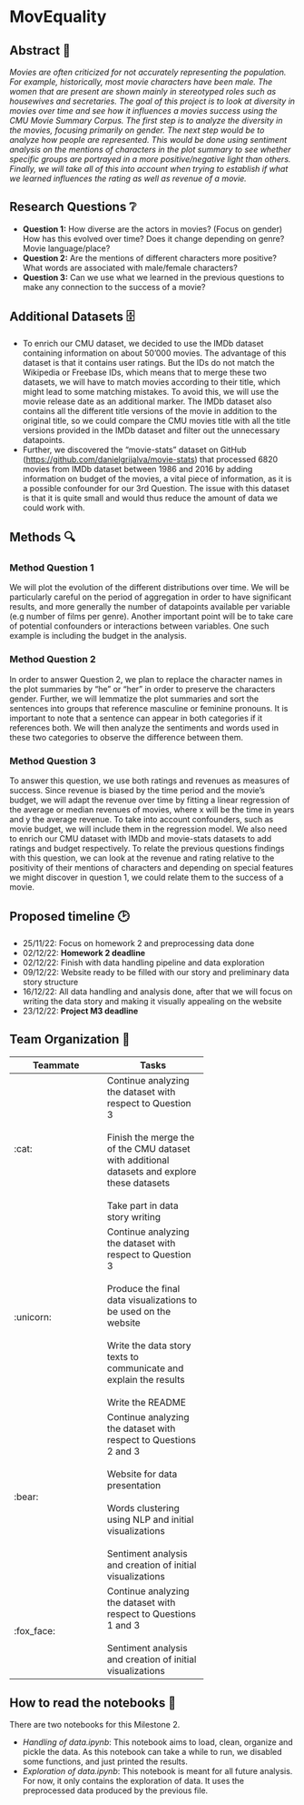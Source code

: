 # MovEquality

## Abstract :memo:
_Movies are often criticized for not accurately representing the population. For example, historically, most movie characters have been male. The women that are present are shown mainly in stereotyped roles such as housewives and secretaries. The goal of this project is to look at diversity in movies over time and see how it influences a movies success using the CMU Movie Summary Corpus. The first step is to analyze the diversity in the movies, focusing primarily on gender. The next step would be to analyze how people are represented. This would be done using sentiment analysis on the mentions of characters in the plot summary to see whether specific groups are portrayed in a more positive/negative light than others. Finally, we will take all of this into account when trying to establish if what we learned influences the rating as well as revenue of a movie._

## Research Questions :grey_question:
- **Question 1:** How diverse are the actors in movies? (Focus on gender) How has this evolved over time? Does it change depending on genre? Movie language/place?
- **Question 2:** Are the mentions of different characters more positive? What words are associated with male/female characters?
- **Question 3:** Can we use what we learned in the previous questions to make any connection to the success of a movie?

## Additional Datasets :file_cabinet:
- To enrich our CMU dataset, we decided to use the IMDb dataset containing information on about 50’000 movies. The advantage of this dataset is that it contains user ratings. But the IDs do not match the Wikipedia or Freebase IDs, which means that to merge these two datasets, we will have to match movies according to their title, which might lead to some matching mistakes. To avoid this, we will use the movie release date as an additional marker. The IMDb dataset also contains all the different title versions of the movie in addition to the original title, so we could compare the CMU movies title with all the title versions provided in the IMDb dataset and filter out the unnecessary datapoints. 
- Further, we discovered the “movie-stats” dataset on GitHub (https://github.com/danielgrijalva/movie-stats) that processed 6820 movies from IMDb dataset between 1986 and 2016 by adding information on budget of the movies, a vital piece of information, as it is a possible confounder for our 3rd Question. The issue with this dataset is that it is quite small and would thus reduce the amount of data we could work with.

## Methods :mag:
### Method Question 1
We will plot the evolution of the different distributions over time. We will be particularly careful on the period of aggregation in order to have significant results, and more generally the number of datapoints available per variable (e.g number of films per genre). Another important point will be to take care of potential confounders or interactions between variables. One such example is including the budget in the analysis.

### Method Question 2
In order to answer Question 2, we plan to replace the character names in the plot summaries by “he” or “her” in order to preserve the characters gender. Further, we will lemmatize the plot summaries and sort the sentences into groups that reference masculine or feminine pronouns. It is important to note that a sentence can appear in both categories if it references both. We will then analyze the sentiments and words used in these two categories to observe the difference between them.

### Method Question 3
To answer this question, we use both ratings and revenues as measures of success. Since revenue is biased by the time period and the movie’s budget, we will adapt the revenue over time by fitting a linear regression of the average or median revenues of movies, where x will be the time in years and y the average revenue. To take into account confounders, such as movie budget, we will include them in the regression model. We also need to enrich our CMU dataset with IMDb and movie-stats datasets to add ratings and budget respectively.
To relate the previous questions findings with this question, we can look at the revenue and rating relative to the positivity of their mentions of characters and depending on special features we might discover in question 1, we could relate them to the success of a movie.


## Proposed timeline :clock2:
- 25/11/22: Focus on homework 2 and preprocessing data done
- 02/12/22: **Homework 2 deadline**
- 02/12/22: Finish with data handling pipeline and data exploration
- 09/12/22: Website ready to be filled with our story and preliminary data story structure
- 16/12/22: All data handling and analysis done, after that we will focus on writing the data story and making it visually appealing on the website
- 23/12/22: **Project M3 deadline**


## Team Organization :raised_hands:

<table class="tg" style="undefined;table-layout: fixed; width: 342px">
<colgroup>
<col style="width: 164px">
<col style="width: 178px">
</colgroup>
<thead>
  <tr>
    <th class="tg-0lax">Teammate</th>
    <th class="tg-0lax">Tasks</th>
  </tr>
</thead>
<tbody>
  <tr>
    <td class="tg-0lax">:cat:</td>
    <td class="tg-0lax">Continue analyzing the dataset with respect to Question 3<br><br>Finish the merge the of the CMU dataset with additional datasets and explore these datasets<br><br>Take part in data story writing</td>
  </tr>
  <tr>
    <td class="tg-0lax">:unicorn:</td>
    <td class="tg-0lax">Continue analyzing the dataset with respect to Question 3<br><br>Produce the final data visualizations to be used on the website<br><br>Write the data story texts to communicate and explain the results<br><br>Write the README</td>
  </tr>
  <tr>
    <td class="tg-0lax">:bear:</td>
    <td class="tg-0lax">Continue analyzing the dataset with respect to Questions 2 and 3<br><br>Website for data presentation<br><br>Words clustering using NLP and initial visualizations<br><br>Sentiment analysis and creation of initial visualizations</td>
  </tr>
  <tr>
    <td class="tg-0lax">:fox_face:</td>
    <td class="tg-0lax">Continue analyzing the dataset with respect to Questions 1 and 3<br><br>Sentiment analysis and creation of initial visualizations</td>
  </tr>
</tbody>
</table>


## How to read the notebooks :file_folder:
There are two notebooks for this Milestone 2.
- _Handling of data.ipynb_: This notebook aims to load, clean, organize and pickle the data. As this notebook can take a while to run, we disabled some functions, and just printed the results.
- _Exploration of data.ipynb_: This notebook is meant for all future analysis. For now, it only contains the exploration of data. It uses the preprocessed data produced by the previous file.
